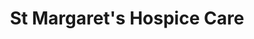 ---
title: "St Margaret's Hospice Care"
url: /glastonbury/st-margarets-hospice-care/
shop: charity
---